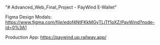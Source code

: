"# Advanced_Web_Final_Project - PayWind E-Wallet" 

Figma Design Modals: https://www.figma.com/file/edof4NtFKkMGyTLjTf1oXZ/PayWind?node-id=0%3A1

Production App: https://paywind.up.railway.app/
